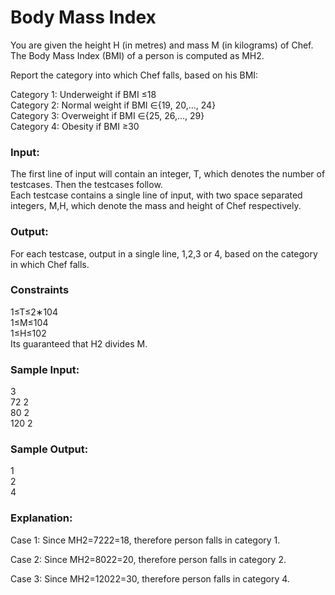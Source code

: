 # Body Mass Index

You are given the height H (in metres) and mass M (in kilograms) of Chef. The Body Mass Index (BMI) of a person is computed as MH2.

Report the category into which Chef falls, based on his BMI:

Category 1: Underweight if BMI ≤18\
Category 2: Normal weight if BMI ∈{19, 20,…, 24}\
Category 3: Overweight if BMI ∈{25, 26,…, 29}\
Category 4: Obesity if BMI ≥30

### Input:
The first line of input will contain an integer, T, which denotes the number of testcases. Then the testcases follow.\
Each testcase contains a single line of input, with two space separated integers, M,H, which denote the mass and height of Chef respectively.

### Output:
For each testcase, output in a single line, 1,2,3 or 4, based on the category in which Chef falls.

### Constraints
1≤T≤2∗104\
1≤M≤104\
1≤H≤102\
Its guaranteed that H2 divides M.

### Sample Input:
3\
72 2\
80 2\
120 2

### Sample Output:
1\
2\
4

### Explanation:
Case 1: Since MH2=7222=18, therefore person falls in category 1.

Case 2: Since MH2=8022=20, therefore person falls in category 2.

Case 3: Since MH2=12022=30, therefore person falls in category 4.
